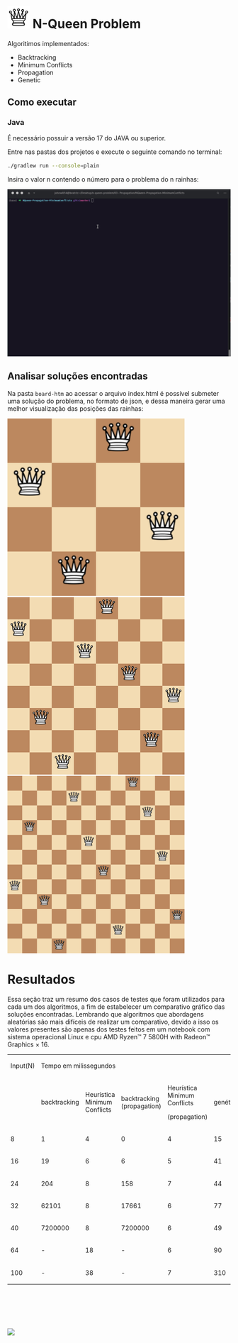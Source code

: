      

# <img src="images/wQ.png"  height="50" width="50" />       N-Queen Problem

Algoritimos implementados:
 * Backtracking
 * Minimum Conflicts
 * Propagation
 * Genetic


## Como executar

  ### Java
  É necessário possuir a versão 17 do JAVA ou superior.
  
  Entre nas pastas dos projetos e execute o seguinte comando no terminal:

  ```bash
  ./gradlew run --console=plain
  ```

  Insira o valor n contendo o número para o problema do n rainhas:


  
  <img src="images/terminal.gif"  length="200px" />
  
## Analisar soluções encontradas

  Na pasta ```board-htm``` ao acessar o arquivo index.html é possível submeter uma solução do problema, no formato de json, e dessa maneira gerar uma melhor visualização das posições das rainhas:


<img src="images/4queen.png"  width="400px" />

<img src="images/8queen.png"  width="400px" />

<img src="images/12queen.png"  width="400px" />

# Resultados

<p>
Essa seção traz um resumo dos casos de testes que foram utilizados para cada um dos algoritmos, a fim de estabelecer um comparativo gráfico das soluções encontradas. Lembrando que algoritmos que abordagens aleatórias são mais difíceis de realizar um comparativo, devido a isso os valores presentes são apenas dos testes feitos em um notebook com sistema operacional Linux e cpu AMD Ryzen™ 7 5800H with Radeon™ Graphics × 16.

</p>

<table>
<tbody>
<tr>
<td>Input(N)</td>
<td colspan="5">
<p><span style="font-weight: 400;">Tempo em milissegundos</span></p>
</td>
</tr>
<tr>
<td>
<p><span style="font-weight: 400;"></span></p>
</td>
<td>
<p><span style="font-weight: 400;">backtracking</span></p>
</td>
<td>
<p><span style="font-weight: 400;">Heur&iacute;stica Minimum Conflicts</span></p>
</td>
<td>
<p><span style="font-weight: 400;">backtracking (propagation)</span></p>
</td>
<td>
<p><span style="font-weight: 400;">Heur&iacute;stica Minimum Conflicts</span></p>
<p><span style="font-weight: 400;">(propagation)</span></p>
</td>
<td>
<p><span style="font-weight: 400;">gen&eacute;tico</span></p>
</td>
</tr>
<tr>
<td>
<p><span style="font-weight: 400;">8</span></p>
</td>
<td>
<p><span style="font-weight: 400;">1</span></p>
</td>
<td>
<p><span style="font-weight: 400;">4</span></p>
</td>
<td>
<p><span style="font-weight: 400;">0</span></p>
</td>
<td>
<p><span style="font-weight: 400;">4</span></p>
</td>
<td>
<p><span style="font-weight: 400;">15</span></p>
</td>
</tr>
<tr>
<td>
<p><span style="font-weight: 400;">16</span></p>
</td>
<td>
<p><span style="font-weight: 400;">19</span></p>
</td>
<td>
<p><span style="font-weight: 400;">6</span></p>
</td>
<td>
<p><span style="font-weight: 400;">6</span></p>
</td>
<td>
<p><span style="font-weight: 400;">5</span></p>
</td>
<td>
<p><span style="font-weight: 400;">41</span></p>
</td>
</tr>
<tr>
<td>
<p><span style="font-weight: 400;">24</span></p>
</td>
<td>
<p><span style="font-weight: 400;">204</span></p>
</td>
<td>
<p><span style="font-weight: 400;">8</span></p>
</td>
<td>
<p><span style="font-weight: 400;">158</span></p>
</td>
<td>
<p><span style="font-weight: 400;">7</span></p>
</td>
<td>
<p><span style="font-weight: 400;">44</span></p>
</td>
</tr>
<tr>
<td>
<p><span style="font-weight: 400;">32</span></p>
</td>
<td>
<p><span style="font-weight: 400;">62101</span></p>
</td>
<td>
<p><span style="font-weight: 400;">8</span></p>
</td>
<td>
<p><span style="font-weight: 400;">17661</span></p>
</td>
<td>
<p><span style="font-weight: 400;">6</span></p>
</td>
<td>
<p><span style="font-weight: 400;">77</span></p>
</td>
</tr>
<tr>
<td>
<p><span style="font-weight: 400;">40</span></p>
</td>
<td>
<p><span style="font-weight: 400;">7200000</span></p>
</td>
<td>
<p><span style="font-weight: 400;">8</span></p>
</td>
<td>
<p><span style="font-weight: 400;">7200000</span></p>
</td>
<td>
<p><span style="font-weight: 400;">6</span></p>
</td>
<td>
<p><span style="font-weight: 400;">49</span></p>
</td>
</tr>
<tr>
<td>
<p><span style="font-weight: 400;">64</span></p>
</td>
<td>
<p><span style="font-weight: 400;">-</span></p>
</td>
<td>
<p><span style="font-weight: 400;">18</span></p>
</td>
<td>
<p><span style="font-weight: 400;">-</span></p>
</td>
<td>
<p><span style="font-weight: 400;">6</span></p>
</td>
<td>
<p><span style="font-weight: 400;">90</span></p>
</td>
</tr>
<tr>
<td>
<p><span style="font-weight: 400;">100</span></p>
</td>
<td>
<p><span style="font-weight: 400;">-</span></p>
</td>
<td>
<p><span style="font-weight: 400;">38</span></p>
</td>
<td>
<p><span style="font-weight: 400;">-</span></p>
</td>
<td>
<p><span style="font-weight: 400;">7</span></p>
</td>
<td>
<p><span style="font-weight: 400;">310</span></p>
</td>
</tr>
</tbody>
</table>

<br/>
<br/>
<br/>
<br/>
<br/>

<img src="https://pa1.aminoapps.com/6323/30b0b7b480b75710d89b3fbd90964f7065797e53_00.gif"  width="700px" />
